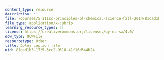 ```yaml
---
content_type: resource
description: ''
file: /courses/5-111sc-principles-of-chemical-science-fall-2014/81cad1b317255cc2951841f16d344b24_f0udxGcoztE.vtt
file_type: application/x-subrip
learning_resource_types: []
license: https://creativecommons.org/licenses/by-nc-sa/4.0/
ocw_type: OCWFile
resourcetype: Other
title: 3play caption file
uid: 81cad1b3-1725-5cc2-9518-41f16d344b24
---
```

